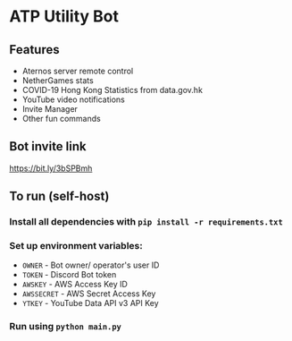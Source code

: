 # ATP Utility Bot
## Features
- Aternos server remote control
- NetherGames stats
- COVID-19 Hong Kong Statistics from data.gov.hk
- YouTube video notifications
- Invite Manager
- Other fun commands
## Bot invite link
https://bit.ly/3bSPBmh
## To run (self-host)
### Install all dependencies with `pip install -r requirements.txt`
### Set up environment variables:
- `OWNER` - Bot owner/ operator's user ID
- `TOKEN` - Discord Bot token
- `AWSKEY` - AWS Access Key ID
- `AWSSECRET` - AWS Secret Access Key
- `YTKEY` - YouTube Data API v3 API Key
### Run using `python main.py`